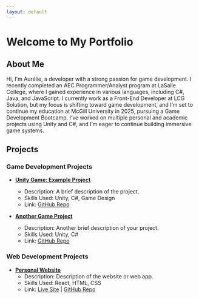 ```yaml
---
layout: default
---
```


# Welcome to My Portfolio

## About Me

Hi, I'm Aurélie, a developer with a strong passion for game development. I recently completed an AEC Programmer/Analyst program at LaSalle College, where I gained experience in various languages, including C#, Java, and JavaScript. I currently work as a Front-End Developer at LCG Solution, but my focus is shifting toward game development, and I’m set to continue my education at McGill University in 2025, pursuing a Game Development Bootcamp. I’ve worked on multiple personal and academic projects using Unity and C#, and I’m eager to continue building immersive game systems.

## Projects

### Game Development Projects

- **[Unity Game: Example Project](link-to-project)**
  - Description: A brief description of the project.
  - Skills Used: Unity, C#, Game Design
  - Link: [GitHub Repo](link-to-repo)

- **[Another Game Project](link-to-project)**
  - Description: Another brief description of your project.
  - Skills Used: Unity, C#
  - Link: [GitHub Repo](link-to-repo)

### Web Development Projects

- **[Personal Website](link-to-project)**
  - Description: Description of the website or web app.
  - Skills Used: React, HTML, CSS
  - Link: [Live Site](link-to-live-site) | [GitHub Repo](link-to-repo)
